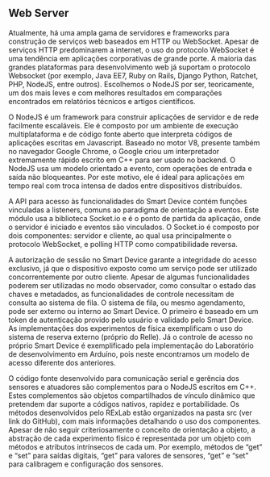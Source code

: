## Web Server  
Atualmente, há uma ampla gama de servidores e frameworks para construção de serviços web baseados em HTTP ou WebSocket. Apesar de serviços HTTP predominarem a internet, o uso do protocolo WebSocket é uma tendência em aplicações corporativas de grande porte. A maioria das grandes plataformas para desenvolvimento web já suportam o protocolo Websocket (por exemplo, Java EE7, Ruby on Rails, Django Python, Ratchet, PHP, NodeJS, entre outros). Escolhemos o NodeJS por ser, teoricamente, um dos mais leves e com melhores resultados em comparações encontrados em relatórios técnicos e artigos científicos.  

O NodeJS é um framework para construir aplicações de servidor e de rede facilmente escaláveis. Ele é composto por um ambiente de execução multiplataforma e de código fonte aberto que interpreta códigos de aplicações escritas em Javascript. Baseado no motor V8, presente também no navegador Google Chrome, o Google criou um interpretador extremamente rápido escrito em C++ para ser usado no backend. O NodeJS usa um modelo orientado a evento, com operações de entrada e saída não bloqueantes. Por este motivo, ele é ideal para aplicações em tempo real com troca intensa de dados entre dispositivos distribuídos.  

A API para acesso às funcionalidades do Smart Device contém funções vinculadas a listeners, comuns ao paradigma de orientação a eventos.  Este módulo usa a biblioteca Socket.io e é o ponto de partida da aplicação, onde o servidor é iniciado e eventos são vinculados. O Socket.io é composto por dois componentes: servidor e cliente, ao qual usa principalmente o protocolo WebSocket, e polling HTTP como compatibilidade reversa.   

A autorização de sessão no Smart Device garante a integridade do acesso exclusivo, já que o dispositivo exposto como um serviço pode ser utilizado concorrentemente por outro cliente. Apesar de algumas funcionalidades poderem ser utilizadas no modo observador, como consultar o estado das chaves e metadados, as funcionalidades de controle necessitam de consulta ao sistema de fila. O sistema de fila, ou mesmo agendamento, pode ser externo ou interno ao Smart Device. O primeiro é baseado em um token de autenticação provido pelo usuário e validado pelo Smart Device. As implementações dos experimentos de física exemplificam o uso do sistema de reserva externo (próprio do Relle). Já o controle de acesso no próprio Smart Device é exemplificado pela implementação do Laboratório de desenvolvimento em Arduíno, pois neste encontramos um modelo de acesso diferente dos anteriores.   

O código fonte desenvolvido para comunicação serial e gerência dos sensores e atuadores são complementos para o NodeJS escritos em C++. Estes complementos são objetos compartilhados de vínculo dinâmico que pretendem dar suporte a códigos nativos, rapidez e portabilidade.  Os métodos desenvolvidos pelo RExLab estão organizados na pasta src (ver link do GitHub), com mais informações detalhando o uso dos componentes. Apesar de não seguir criteriosamente o conceito de orientação a objeto, a abstração de cada experimento físico é representada por um objeto com métodos e atributos intrínsecos de cada um. Por exemplo, métodos de “get” e “set” para saídas digitais, “get” para valores de sensores, “get” e “set” para calibragem e configuração dos sensores. 
